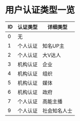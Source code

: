 # 用户认证类型一览
| ID | 认证类型 | 详细类型 |
| -- | ------- | ------- |
| 0  | 无       |         |
| 1  | 个人认证 | 知名UP主 |
| 2  | 个人认证 | 大V达人 |
| 3  | 机构认证 | 企业 |
| 4  | 机构认证 | 组织 |
| 5  | 机构认证 | 媒体 |
| 6  | 机构认证 | 政府 |
| 7  | 个人认证 | 高能主播 |
| 9  | 个人认证 | 社会知名人士 |